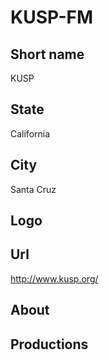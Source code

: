 # KUSP-FM

## Short name

KUSP

## State

California

## City

Santa Cruz

## Logo



## Url

http://www.kusp.org/

## About



## Productions


